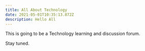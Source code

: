 ```yaml
---
title: All About Technology
date: 2021-05-01T10:35:13.872Z
description: Hello All
---
```

This is going to be a Technology learning and discussion forum.

Stay tuned.



![]()

```

```